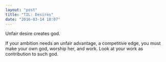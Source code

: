 ```yaml
---
layout: "post"
title: "TIL: Desires"
date: "2016-03-14 18:07"
---
```


Unfair desire creates god.

If your ambition needs an unfair advantage, a competitive edge, you must make your own god, worship her, and work. Look at your work as contribution to such god.
